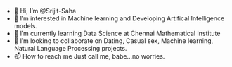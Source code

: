 - 👋 Hi, I’m @Srijit-Saha
- 👀 I’m interested in Machine learning and Developing Artifical Intelligence models.
- 🌱 I’m currently learning Data Science at Chennai Mathematical Institute
- 💞️ I’m looking to collaborate on Dating, Casual sex, Machine learning, Natural Language Processing projects.
- 📫 How to reach me Just call me, babe...no worries.

<!---
Srijit-Saha/Srijit-Saha is a ✨ special ✨ repository because its `README.md` (this file) appears on your GitHub profile.
You can click the Preview link to take a look at your changes.
--->
